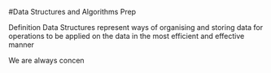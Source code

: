 #Data Structures and Algorithms Prep

Definition
Data Structures represent ways of organising and storing data for operations to be applied on the data in the most efficient and effective manner

We are always concen